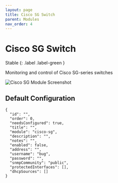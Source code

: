```yaml
---
layout: page
title: Cisco SG Switch
parent: Modules
nav_order: 4
---
```


# Cisco SG Switch

Stable
{: .label .label-green }

Monitoring and control of Cisco SG-series switches

![Cisco SG Module Screenshot](/bug/assets/images/screenshots/module-cisco-sg.png)

## Default Configuration

```
{
  "id": "",
  "order": 0,
  "needsConfigured": true,
  "title": "",
  "module": "cisco-sg",
  "description": "",
  "notes": "",
  "enabled": false,
  "address": "",
  "username": "bug",
  "password": "",
  "snmpCommunity": "public",
  "protectedInterfaces": [],
  "dhcpSources": []
}
```
